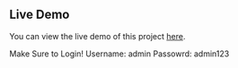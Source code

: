 ## Live Demo

You can view the live demo of this project [here](https://ehohsampledb.herokuapp.com).

Make Sure to Login!
Username: admin
Passowrd: admin123
